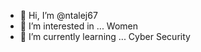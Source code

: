 - 👋 Hi, I’m @ntalej67
- 👀 I’m interested in ... Women 
- 🌱 I’m currently learning ... Cyber Security


<!---
ntalej67/ntalej67 is a ✨ special ✨ repository because its `README.md` (this file) appears on your GitHub profile.
You can click the Preview link to take a look at your changes.
--->
